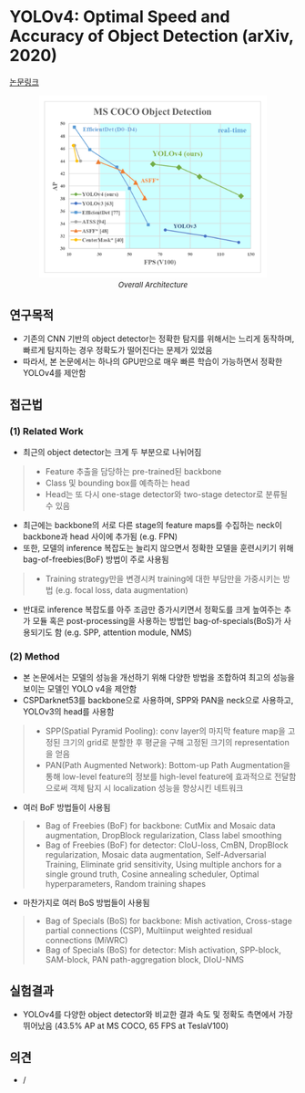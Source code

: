# YOLOv4: Optimal Speed and Accuracy of Object Detection (arXiv, 2020)

[논문링크](https://arxiv.org/abs/2004.10934)

<p align="center">
    <img width="400" alt='fig1' src="./img/02_50_01.png?raw=true"></br>
    <em><font size=2>Overall Architecture</font></em>
</p>

## 연구목적
- 기존의 CNN 기반의 object detector는 정확한 탐지를 위해서는 느리게 동작하며, 빠르게 탐지하는 경우 정확도가 떨어진다는 문제가 있었음
- 따라서, 본 논문에서는 하나의 GPU만으로 매우 빠른 학습이 가능하면서 정확한 YOLOv4를 제안함

## 접근법
### (1) Related Work
- 최근의 object detector는 크게 두 부분으로 나뉘어짐
> - Feature 추출을 담당하는 pre-trained된 backbone
> - Class 및 bounding box를 예측하는 head
> - Head는 또 다시 one-stage detector와 two-stage detector로 분류될 수 있음
- 최근에는 backbone의 서로 다른 stage의 feature maps를 수집하는 neck이 backbone과 head 사이에 추가됨 (e.g. FPN)
- 또한, 모델의 inference 복잡도는 늘리지 않으면서 정확한 모델을 훈련시키기 위해 bag-of-freebies(BoF) 방법이 주로 사용됨
> - Training strategy만을 변경시켜 training에 대한 부담만을 가중시키는 방법 (e.g. focal loss, data augmentation)
- 반대로 inference 복잡도를 아주 조금만 증가시키면서 정확도를 크게 높여주는 추가 모듈 혹은 post-processing을 사용하는 방법인 bag-of-specials(BoS)가 사용되기도 함 (e.g. SPP, attention module, NMS)
### (2) Method
- 본 논문에서는 모델의 성능을 개선하기 위해 다양한 방법을 조합하여 최고의 성능을 보이는 모델인 YOLO v4을 제안함
- CSPDarknet53를 backbone으로 사용하며, SPP와 PAN을 neck으로 사용하고, YOLOv3의 head를 사용함
> - SPP(Spatial Pyramid Pooling): conv layer의 마지막 feature map을 고정된 크기의 grid로 분할한 후 평균을 구해 고정된 크기의 representation을 얻음
> - PAN(Path Augmented Network): Bottom-up Path Augmentation을 통해 low-level feature의 정보를 high-level feature에 효과적으로 전달함으로써 객체 탐지 시 localization 성능을 향상시킨 네트워크
- 여러 BoF 방법들이 사용됨
> - Bag of Freebies (BoF) for backbone: CutMix and Mosaic data augmentation, DropBlock regularization, Class label smoothing
> - Bag of Freebies (BoF) for detector: CIoU-loss, CmBN, DropBlock regularization, Mosaic data augmentation, Self-Adversarial Training, Eliminate grid sensitivity, Using multiple anchors for a single ground truth, Cosine annealing scheduler, Optimal hyperparameters, Random training shapes
- 마찬가지로 여러 BoS 방법들이 사용됨
> - Bag of Specials (BoS) for backbone: Mish activation, Cross-stage partial connections (CSP), Multiinput weighted residual connections (MiWRC)
> - Bag of Specials (BoS) for detector: Mish activation, SPP-block, SAM-block, PAN path-aggregation block, DIoU-NMS

## 실험결과
- YOLOv4를 다양한 object detector와 비교한 결과 속도 및 정확도 측면에서 가장 뛰어났음 (43.5% AP at MS COCO, 65 FPS at TeslaV100)

## 의견
- /